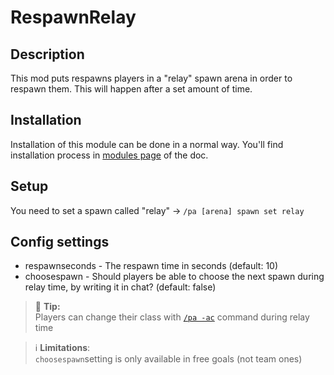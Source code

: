 # RespawnRelay

## Description

This mod puts respawns players in a "relay" spawn arena in order to respawn them. This will happen after a set amount of time.

## Installation

Installation of this module can be done in a normal way. You'll find installation process in [modules page](../modules.md#installing-modules) of the doc.

## Setup

You need to set a spawn called "relay" -> `/pa [arena] spawn set relay`

## Config settings

- respawnseconds \- The respawn time in seconds (default: 10)
- choosespawn \- Should players be able to choose the next spawn during relay time, by writing it in chat? (default: false)


> 🚩 **Tip:**  
> Players can change their class with [`/pa -ac`](../commands/arenaclass.md) command during relay time


> ℹ️ **Limitations**:  
> `choosespawn`setting is only available in free goals (not team ones)